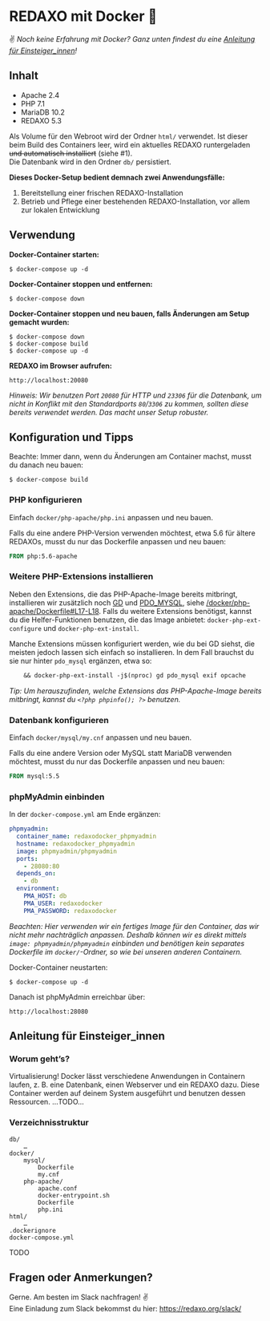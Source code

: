 # REDAXO mit Docker 🐳

✌️ _Noch keine Erfahrung mit Docker? Ganz unten findest du eine [Anleitung für Einsteiger\_innen](#anleitung-für-einsteiger_innen)!_

## Inhalt

* Apache 2.4
* PHP 7.1
* MariaDB 10.2
* REDAXO 5.3

Als Volume für den Webroot wird der Ordner `html/` verwendet. Ist dieser beim Build des Containers leer, wird ein aktuelles REDAXO runtergeladen ~~und automatisch installiert~~ (siehe #1).  
Die Datenbank wird in den Ordner `db/` persistiert.

__Dieses Docker-Setup bedient demnach zwei Anwendungsfälle:__

1. Bereitstellung einer frischen REDAXO-Installation
2. Betrieb und Pflege einer bestehenden REDAXO-Installation, vor allem zur lokalen Entwicklung

## Verwendung

__Docker-Container starten:__

    $ docker-compose up -d

__Docker-Container stoppen und entfernen:__

    $ docker-compose down

__Docker-Container stoppen und neu bauen, falls Änderungen am Setup gemacht wurden:__

    $ docker-compose down
    $ docker-compose build
    $ docker-compose up -d

__REDAXO im Browser aufrufen:__

    http://localhost:20080

_Hinweis: Wir benutzen Port `20080` für HTTP und `23306` für die Datenbank, um nicht in Konflikt mit den Standardports `80`/`3306` zu kommen, sollten diese bereits verwendet werden. Das macht unser Setup robuster._

## Konfiguration und Tipps

Beachte: Immer dann, wenn du Änderungen am Container machst, musst du danach neu bauen:

    $ docker-compose build

### PHP konfigurieren

Einfach `docker/php-apache/php.ini` anpassen und neu bauen.

Falls du eine andere PHP-Version verwenden möchtest, etwa 5.6 für ältere REDAXOs, musst du nur das Dockerfile anpassen und neu bauen:

```dockerfile
FROM php:5.6-apache
```

### Weitere PHP-Extensions installieren

Neben den Extensions, die das PHP-Apache-Image bereits mitbringt, installieren wir zusätzlich noch [GD](http://php.net/manual/de/book.image.php) und [PDO_MYSQL](http://php.net/manual/de/ref.pdo-mysql.php), siehe [/docker/php-apache/Dockerfile#L17-L18](https://github.com/FriendsOfREDAXO/redaxo-mit-docker/blob/master/docker/php-apache/Dockerfile#L17-L18). Falls du weitere Extensions benötigst, kannst du die Helfer-Funktionen benutzen, die das Image anbietet: `docker-php-ext-configure` und `docker-php-ext-install`.

Manche Extensions müssen konfiguriert werden, wie du bei GD siehst, die meisten jedoch lassen sich einfach so installieren. In dem Fall brauchst du sie nur hinter `pdo_mysql` ergänzen, etwa so:

```dockerfile
    && docker-php-ext-install -j$(nproc) gd pdo_mysql exif opcache
```

_Tip: Um herauszufinden, welche Extensions das PHP-Apache-Image bereits mitbringt, kannst du `<?php phpinfo(); ?>` benutzen._

### Datenbank konfigurieren

Einfach `docker/mysql/my.cnf` anpassen und neu bauen.

Falls du eine andere Version oder MySQL statt MariaDB verwenden möchtest, musst du nur das Dockerfile anpassen und neu bauen:

```dockerfile
FROM mysql:5.5
```

### phpMyAdmin einbinden

In der `docker-compose.yml` am Ende ergänzen:

```yaml
phpmyadmin:
  container_name: redaxodocker_phpmyadmin
  hostname: redaxodocker_phpmyadmin
  image: phpmyadmin/phpmyadmin
  ports:
    - 28080:80
  depends_on:
    - db
  environment:
    PMA_HOST: db
    PMA_USER: redaxodocker
    PMA_PASSWORD: redaxodocker
```

_Beachten: Hier verwenden wir ein fertiges Image für den Container, das wir nicht mehr nachträglich anpassen. Deshalb können wir es direkt mittels `image: phpmyadmin/phpmyadmin` einbinden und benötigen kein separates Dockerfile im `docker/`-Ordner, so wie bei unseren anderen Containern._

Docker-Container neustarten:

    $ docker-compose up -d

Danach ist phpMyAdmin erreichbar über:

    http://localhost:28080

## Anleitung für Einsteiger\_innen

### Worum geht’s?

Virtualisierung! Docker lässt verschiedene Anwendungen in Containern laufen, z. B. eine Datenbank, einen Webserver und ein REDAXO dazu. Diese Container werden auf deinem System ausgeführt und benutzen dessen Ressourcen. …TODO…

### Verzeichnisstruktur

    db/
        …
    docker/
        mysql/
            Dockerfile
            my.cnf
        php-apache/
            apache.conf            docker-entrypoint.sh            Dockerfile            php.ini
    html/
        …
    .dockerignore
    docker-compose.yml

TODO

## Fragen oder Anmerkungen?

Gerne. Am besten im Slack nachfragen! ✌️  
Eine Einladung zum Slack bekommst du hier: https://redaxo.org/slack/